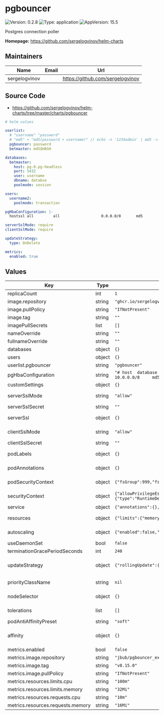 # pgbouncer

![Version: 0.2.8](https://img.shields.io/badge/Version-0.2.8-informational?style=flat-square) ![Type: application](https://img.shields.io/badge/Type-application-informational?style=flat-square) ![AppVersion: 15.5](https://img.shields.io/badge/AppVersion-15.5-informational?style=flat-square)

Postgres connection poller

**Homepage:** <https://github.com/sergelogvinov/helm-charts>

## Maintainers

| Name | Email | Url |
| ---- | ------ | --- |
| sergelogvinov |  | <https://github.com/sergelogvinov> |

## Source Code

* <https://github.com/sergelogvinov/helm-charts/tree/master/charts/pgbouncer>

```yaml
# helm values

userlist:
  # "username" "password"
  # "md5" + "md5(password + username)" // echo -n '1234admin' | md5 -> md545f2603610af569b6155c45067268c6b
  pgbouncer: password
  betmaster: md5$HASH

databases:
  betmaster:
    host: pg-0.pg-headless
    port: 5432
    user: username
    dbname: databse
    poolmode: session

users:
  username2:
    poolmode: transaction

pgHbaConfiguration: |-
  hostssl all         all                   0.0.0.0/0       md5

serverSslMode: require
clientSslMode: require

updateStrategy:
  type: OnDelete

metrics:
  enabled: true
```

## Values

| Key | Type | Default | Description |
|-----|------|---------|-------------|
| replicaCount | int | `1` |  |
| image.repository | string | `"ghcr.io/sergelogvinov/pgbouncer"` |  |
| image.pullPolicy | string | `"IfNotPresent"` |  |
| image.tag | string | `""` |  |
| imagePullSecrets | list | `[]` |  |
| nameOverride | string | `""` |  |
| fullnameOverride | string | `""` |  |
| databases | object | `{}` |  |
| users | object | `{}` |  |
| userlist.pgbouncer | string | `"pgbouncer"` |  |
| pgHbaConfiguration | string | `"# host  database    user                  address        auth-method\nhost    all         all                   10.0.0.0/8     md5\nhostssl all         all                   0.0.0.0/0      md5"` |  |
| customSettings | object | `{}` |  |
| serverSslMode | string | `"allow"` | Server TLS configuration. ref: https://www.pgbouncer.org/config.html#server_tls_sslmode |
| serverSslSecret | string | `""` | Server TLS secret name (cert-manager). |
| serverSsl | object | `{}` | Server TLS secrets. ref: https://www.pgbouncer.org/config.html#server_tls_ca_file ca, cert, key: If you want to use your own certificates, you can provide them here. |
| clientSslMode | string | `"allow"` | Client TLS configuration. ref: https://www.pgbouncer.org/config.html#client_tls_sslmode |
| clientSslSecret | string | `""` |  |
| podLabels | object | `{}` | Extra labels for pod. ref: https://kubernetes.io/docs/concepts/overview/working-with-objects/labels/ |
| podAnnotations | object | `{}` | Annotations for pod. ref: https://kubernetes.io/docs/concepts/overview/working-with-objects/annotations/ |
| podSecurityContext | object | `{"fsGroup":999,"fsGroupChangePolicy":"OnRootMismatch","runAsGroup":999,"runAsNonRoot":true,"runAsUser":999}` | Pod Security Context. ref: https://kubernetes.io/docs/tasks/configure-pod-container/security-context/#set-the-security-context-for-a-pod |
| securityContext | object | `{"allowPrivilegeEscalation":false,"capabilities":{"drop":["ALL"]},"seccompProfile":{"type":"RuntimeDefault"}}` | Container Security Context. ref: https://kubernetes.io/docs/tasks/configure-pod-container/security-context/#set-the-security-context-for-a-pod |
| service | object | `{"annotations":{},"ipFamilies":["IPv4"],"port":5432,"type":"ClusterIP"}` | Service parameters ref: https://kubernetes.io/docs/user-guide/services/ |
| resources | object | `{"limits":{"memory":"128Mi"},"requests":{"cpu":"100m","memory":"64Mi"}}` | Resource requests and limits. ref: https://kubernetes.io/docs/user-guide/compute-resources/ |
| autoscaling | object | `{"enabled":false,"maxReplicas":100,"minReplicas":1,"targetCPUUtilizationPercentage":80}` | Horizontal pod autoscaler. ref: https://kubernetes.io/docs/tasks/run-application/horizontal-pod-autoscale/ |
| useDaemonSet | bool | `false` | Use a daemonset instead of a deployment |
| terminationGracePeriodSeconds | int | `240` |  |
| updateStrategy | object | `{"rollingUpdate":{"maxUnavailable":1},"type":"RollingUpdate"}` | pod deployment update stategy type. ref: https://kubernetes.io/docs/concepts/workloads/controllers/deployment/#updating-a-deployment |
| priorityClassName | string | `nil` | Priority Class Name ref: https://kubernetes.io/docs/concepts/configuration/pod-priority-preemption/#priorityclass |
| nodeSelector | object | `{}` | Node labels for pod assignment. ref: https://kubernetes.io/docs/user-guide/node-selection/ |
| tolerations | list | `[]` | Tolerations for pod assignment. ref: https://kubernetes.io/docs/concepts/configuration/taint-and-toleration/ |
| podAntiAffinityPreset | string | `"soft"` | Pod Anti Affinity soft/hard |
| affinity | object | `{}` | Affinity for pod assignment. ref: https://kubernetes.io/docs/concepts/configuration/assign-pod-node/#affinity-and-anti-affinity |
| metrics.enabled | bool | `false` |  |
| metrics.image.repository | string | `"jbub/pgbouncer_exporter"` |  |
| metrics.image.tag | string | `"v0.15.0"` |  |
| metrics.image.pullPolicy | string | `"IfNotPresent"` |  |
| metrics.resources.limits.cpu | string | `"100m"` |  |
| metrics.resources.limits.memory | string | `"32Mi"` |  |
| metrics.resources.requests.cpu | string | `"10m"` |  |
| metrics.resources.requests.memory | string | `"16Mi"` |  |

